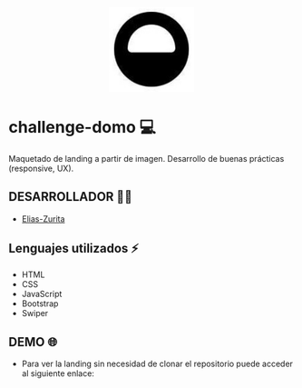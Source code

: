<p align="center">
   <a href="https://www.domo.com.ar/"><img src="https://github.com/Elias-Zurita/challenge-domo/blob/master/img/domo_logo.jpeg" style= "width: 150px"></a>
</p>

# challenge-domo 💻

Maquetado de landing a partir de imagen. 
Desarrollo de buenas prácticas (responsive, UX).

## DESARROLLADOR :man_technologist:

- [Elias-Zurita](https://github.com/Elias-Zurita)

## Lenguajes utilizados :zap:
- HTML
- CSS
- JavaScript
- Bootstrap
- Swiper

## DEMO :globe_with_meridians:
- Para ver la landing sin necesidad de clonar el repositorio puede acceder al siguiente enlace: 

